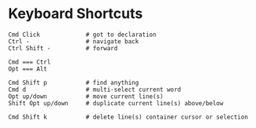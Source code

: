 # Keyboard Shortcuts

    Cmd Click             # got to declaration
    Ctrl -                # navigate back
    Ctrl Shift -          # forward

    Cmd === Ctrl
    Opt === Alt

    Cmd Shift p           # find anything
    Cmd d                 # multi-select current word
    Opt up/down           # move current line(s)
    Shift Opt up/down     # duplicate current line(s) above/below

    Cmd Shift k           # delete line(s) container cursor or selection

